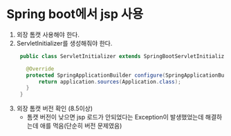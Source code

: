 # Spring boot에서 jsp 사용

1. 외장 톰캣 사용해야 한다.
2. ServletInitializer를 생성해줘야 한다.
   ```java
    public class ServletInitializer extends SpringBootServletInitializer {

      @Override
      protected SpringApplicationBuilder configure(SpringApplicationBuilder application) {
          return application.sources(Application.class);
      }
    }

3. 외장 톰캣 버전 확인 (8.5이상)
   * 톰캣 버전이 낮으면 jsp 로드가 안되었다는 Exception이 발생했었는데 해결하는데 애를 먹음(단순히 버전 문제였음)